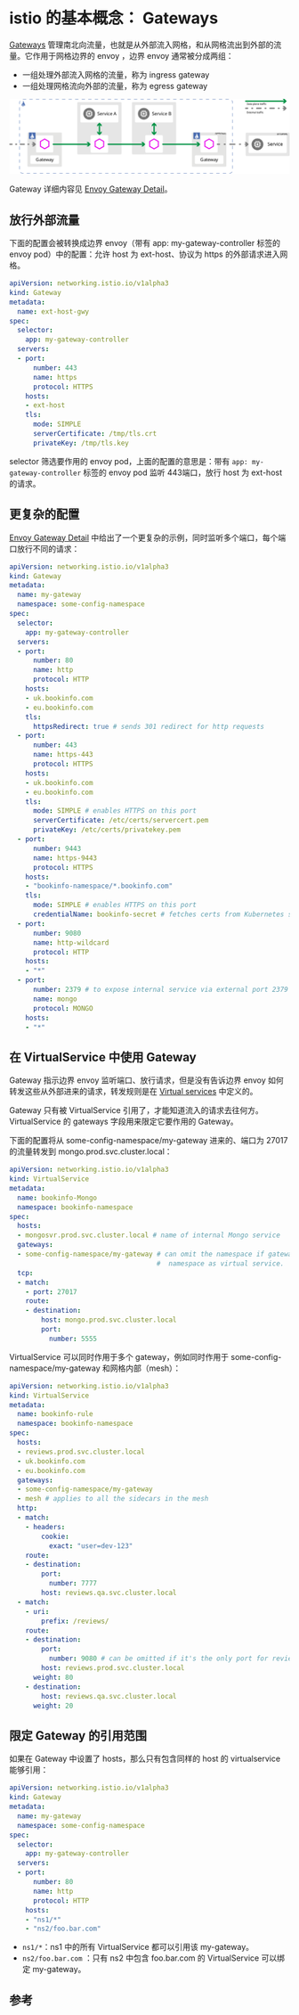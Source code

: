 <!-- toc -->
# istio 的基本概念： Gateways

[Gateways][1] 管理南北向流量，也就是从外部流入网格，和从网格流出到外部的流量。它作用于网格边界的 envoy ，边界 envoy 通常被分成两组：

* 一组处理外部流入网格的流量，称为 ingress gateway
* 一组处理网格流向外部的流量，称为 egress gateway

![istio的请求流向](../img/envoy/ingress-egress.svg)

Gateway 详细内容见 [Envoy Gateway Detail][2]。

## 放行外部流量

下面的配置会被转换成边界 envoy（带有 app: my-gateway-controller 标签的 envoy pod）中的配置：允许 host 为 ext-host、协议为 https 的外部请求进入网格。

```yaml
apiVersion: networking.istio.io/v1alpha3
kind: Gateway
metadata:
  name: ext-host-gwy
spec:
  selector: 
    app: my-gateway-controller
  servers:
  - port:
      number: 443
      name: https
      protocol: HTTPS
    hosts:
    - ext-host
    tls:
      mode: SIMPLE
      serverCertificate: /tmp/tls.crt
      privateKey: /tmp/tls.key
```

selector 筛选要作用的 envoy pod，上面的配置的意思是：带有 `app: my-gateway-controller` 标签的 envoy pod 监听 443端口，放行 host 为 ext-host 的请求。

## 更复杂的配置 

[Envoy Gateway Detail][2] 中给出了一个更复杂的示例，同时监听多个端口，每个端口放行不同的请求：

```yaml
apiVersion: networking.istio.io/v1alpha3
kind: Gateway
metadata:
  name: my-gateway
  namespace: some-config-namespace
spec:
  selector:
    app: my-gateway-controller
  servers:
  - port:
      number: 80
      name: http
      protocol: HTTP
    hosts:
    - uk.bookinfo.com
    - eu.bookinfo.com
    tls:
      httpsRedirect: true # sends 301 redirect for http requests
  - port:
      number: 443
      name: https-443
      protocol: HTTPS
    hosts:
    - uk.bookinfo.com
    - eu.bookinfo.com
    tls:
      mode: SIMPLE # enables HTTPS on this port
      serverCertificate: /etc/certs/servercert.pem
      privateKey: /etc/certs/privatekey.pem
  - port:
      number: 9443
      name: https-9443
      protocol: HTTPS
    hosts:
    - "bookinfo-namespace/*.bookinfo.com"
    tls:
      mode: SIMPLE # enables HTTPS on this port
      credentialName: bookinfo-secret # fetches certs from Kubernetes secret
  - port:
      number: 9080
      name: http-wildcard
      protocol: HTTP
    hosts:
    - "*"
  - port:
      number: 2379 # to expose internal service via external port 2379
      name: mongo
      protocol: MONGO
    hosts:
    - "*"
```

## 在 VirtualService 中使用 Gateway

Gateway 指示边界 envoy 监听端口、放行请求，但是没有告诉边界 envoy 如何转发这些从外部进来的请求，转发规则是在 [Virtual services](./vsvc.md) 中定义的。

Gateway 只有被 VirtualService 引用了，才能知道流入的请求去往何方。VirtualService 的 gateways 字段用来限定它要作用的 Gateway。

下面的配置将从 some-config-namespace/my-gateway 进来的、端口为 27017 的流量转发到 mongo.prod.svc.cluster.local：

```yaml
apiVersion: networking.istio.io/v1alpha3
kind: VirtualService
metadata:
  name: bookinfo-Mongo
  namespace: bookinfo-namespace
spec:
  hosts:
  - mongosvr.prod.svc.cluster.local # name of internal Mongo service
  gateways:
  - some-config-namespace/my-gateway # can omit the namespace if gateway is in same
                                     #  namespace as virtual service.
  tcp:
  - match:
    - port: 27017
    route:
    - destination:
        host: mongo.prod.svc.cluster.local
        port:
          number: 5555
```

VirtualService 可以同时作用于多个 gateway，例如同时作用于 some-config-namespace/my-gateway 和网格内部（mesh）：

```yaml
apiVersion: networking.istio.io/v1alpha3
kind: VirtualService
metadata:
  name: bookinfo-rule
  namespace: bookinfo-namespace
spec:
  hosts:
  - reviews.prod.svc.cluster.local
  - uk.bookinfo.com
  - eu.bookinfo.com
  gateways:
  - some-config-namespace/my-gateway
  - mesh # applies to all the sidecars in the mesh
  http:
  - match:
    - headers:
        cookie:
          exact: "user=dev-123"
    route:
    - destination:
        port:
          number: 7777
        host: reviews.qa.svc.cluster.local
  - match:
    - uri:
        prefix: /reviews/
    route:
    - destination:
        port:
          number: 9080 # can be omitted if it's the only port for reviews
        host: reviews.prod.svc.cluster.local
      weight: 80
    - destination:
        host: reviews.qa.svc.cluster.local
      weight: 20
```

## 限定 Gateway 的引用范围

如果在 Gateway 中设置了 hosts，那么只有包含同样的 host 的 virtualservice 能够引用：

```yaml
apiVersion: networking.istio.io/v1alpha3
kind: Gateway
metadata:
  name: my-gateway
  namespace: some-config-namespace
spec:
  selector:
    app: my-gateway-controller
  servers:
  - port:
      number: 80
      name: http
      protocol: HTTP
    hosts:
    - "ns1/*"
    - "ns2/foo.bar.com"
```

* `ns1/*`：ns1 中的所有 VirtualService 都可以引用该 my-gateway。
* `ns2/foo.bar.com` ：只有 ns2 中包含 foo.bar.com 的 VirtualService 可以绑定 my-gateway。

## 参考

[1]: https://istio.io/docs/concepts/traffic-management/#gateways  "Gateways"
[2]: https://istio.io/docs/reference/config/networking/v1alpha3/gateway/ "Envoy Gateway Detail"
